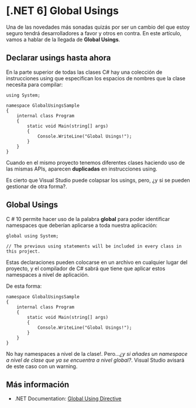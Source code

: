 # [.NET 6] Global Usings

Una de las novedades más sonadas quizás por ser un cambio del que estoy seguro tendrá desarrolladores a favor y otros en contra. En este artículo, vamos a hablar de la llegada de **Global Usings**.

## Declarar usings hasta ahora

En la parte superior de todas las clases C# hay una colección de instrucciones using que especifican los espacios de nombres que la clase necesita para compilar:

```
using System;

namespace GlobalUsingsSample
{
    internal class Program
    {
        static void Main(string[] args)
        {
            Console.WriteLine("Global Usings!");
        }
    }
}
```

Cuando en el mismo proyecto tenemos diferentes clases haciendo uso de las mismas APIs, aparecen **duplicadas** en instrucciones using.

Es cierto que Visual Studio puede colapsar los usings, pero, ¿y si se pueden gestionar de otra forma?.

## Global Usings

C # 10 permite hacer uso de la palabra **global** para poder identificar namespaces que deberían aplicarse a toda nuestra aplicación:

```
global using System;

// The previous using statements will be included in every class in this project.
```

Estas declaraciones pueden colocarse en un archivo en cualquier lugar del proyecto, y el compilador de C# sabrá que tiene que aplicar estos namespaces a nivel de aplicación.

De esta forma:

```
namespace GlobalUsingsSample
{
    internal class Program
    {
        static void Main(string[] args)
        {
            Console.WriteLine("Global Usings!");
        }
    }
}
```

No hay namespaces a nivel de la clase!. Pero..._¿y si añades un namespace a nivel de clase que ya se encuentra a nivel global?_. Visual Studio avisará de este caso con un warning.

## Más información

* .NET Documentation: [Global Using Directive](https://docs.microsoft.com/en-us/dotnet/csharp/language-reference/proposals/csharp-10.0/globalusingdirective)